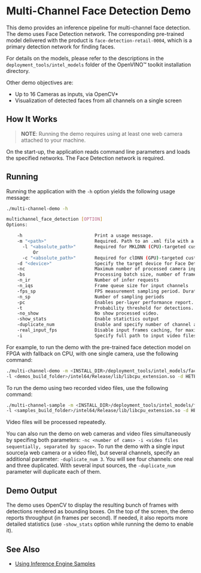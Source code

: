 # Multi-Channel Face Detection Demo

This demo provides an inference pipeline for multi-channel face detection. The demo uses Face Detection network. The corresponding pre-trained model delivered with the product is `face-detection-retail-0004`, which is a primary detection network for finding faces.

For details on the models, please refer to the descriptions in the `deployment_tools/intel_models` folder of the OpenVINO&trade; toolkit installation directory.

Other demo objectives are:

* Up to 16 Cameras as inputs, via OpenCV*
* Visualization of detected faces from all channels on a single screen


## How It Works

> **NOTE**: Running the demo requires using at least one web camera attached to your machine.
 
On the start-up, the application reads command line parameters and loads the specified networks. The Face Detection network is required.


## Running

Running the application with the `-h` option yields the following usage message:
```sh
./multi-channel-demo -h

multichannel_face_detection [OPTION]
Options:

    -h                           Print a usage message.
    -m "<path>"                  Required. Path to an .xml file with a trained face detection model.
      -l "<absolute_path>"       Required for MKLDNN (CPU)-targeted custom layers. Absolute path to a shared library with the kernels impl.
          Or
      -c "<absolute_path>"       Required for clDNN (GPU)-targeted custom kernels. Absolute path to the xml file with the kernels desc.
    -d "<device>"                Specify the target device for Face Detection (CPU, GPU, FPGA, or MYRIAD). The demo will look for a suitable plugin for a specified device.
    -nc                          Maximum number of processed camera inputs (web cams)
    -bs                          Processing batch size, number of frames processed per infer request
    -n_ir                        Number of infer requests
    -n_iqs                       Frame queue size for input channels
    -fps_sp                      FPS measurement sampling period. Duration between timepoints, msec
    -n_sp                        Number of sampling periods
    -pc                          Enables per-layer performance report.
    -t                           Probability threshold for detections.
    -no_show                     No show processed video.
    -show_stats                  Enable statictics output
    -duplicate_num               Enable and specify number of channel additionally copied from real sources
    -real_input_fps              Disable input frames caching, for maximum throughput pipeline
    -i                           Specify full path to input video files

```

For example, to run the demo with the pre-trained face detection model on FPGA with fallback on CPU, with one single camera, use the following command:
```sh
./multi-channel-demo -m <INSTALL_DIR>/deployment_tools/intel_models/face-detection-retail-0004/FP32/face-detection-retail-0004.xml
-l <demos_build_folder>/intel64/Release/lib/libcpu_extension.so -d HETERO:FPGA,CPU -nc 1
```

To run the demo using two recorded video files, use the following command:
```sh
./multi-channel-sample -m <INSTALL_DIR>/deployment_tools/intel_models/face-detection-retail-0004/FP32/face-detection-retail-0004.xml 
-l <samples_build_folder>/intel64/Release/lib/libcpu_extension.so -d HETERO:FPGA,CPU -i /path/to/file1 /path/to/file2
```
Video files will be processed repeatedly.

You can also run the demo on web cameras and video files simultaneously by specifing both parameters: `-nc <number of cams> -i <video files sequentially, separated by space>`.
To run the demo with a single input source(a web camera or a video file), but several channels, specify an additional parameter: `-duplicate_num 3`. You will see four channels: one real and three duplicated. With several input sources, the `-duplicate_num` parameter will duplicate each of them.


## Demo Output

The demo uses OpenCV to display the resulting bunch of frames with detections rendered as bounding boxes.
On the top of the screen, the demo reports throughput (in frames per second). If needed, it also reports more detailed statistics (use `-show_stats` option while running the demo to enable it).

## See Also
* [Using Inference Engine Samples](./docs/IE_DG/Samples_Overview.md)
